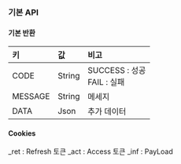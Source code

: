 ### 기본 API
#### 기본 반환
| 키        | 값       | 비고                              |
|:---------|:--------|:--------------------------------|
| CODE     | String  | SUCCESS : 성공 <br/> FAIL : 실패    |
| MESSAGE  | String  | 메세지                             |
| DATA     | Json    | 추가 데이터                          |

#### Cookies
_ret : Refresh 토큰
_act : Access 토큰
_inf : PayLoad 